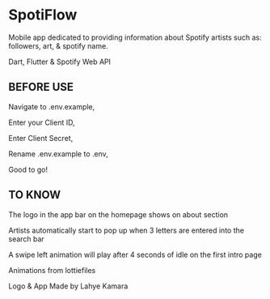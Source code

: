# SpotiFlow

Mobile app dedicated to providing information about Spotify artists such as: followers, art, & spotify name.

Dart, Flutter & Spotify Web API

## BEFORE USE

Navigate to .env.example,

Enter your Client ID,

Enter Client Secret,

Rename .env.example to .env,

Good to go!

## TO KNOW

The logo in the app bar on the homepage shows on about section

Artists automatically start to pop up when 3 letters are entered into the search bar

A swipe left animation will play after 4 seconds of idle on the first intro page

Animations from lottiefiles

Logo & App
    Made by Lahye Kamara